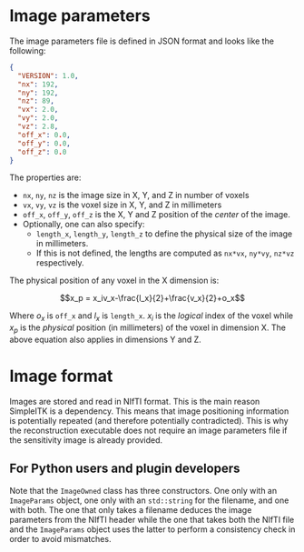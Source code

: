 # Image parameters

The image parameters file is defined in JSON format and looks like the
following:

```json
{
  "VERSION": 1.0,
  "nx": 192,
  "ny": 192,
  "nz": 89,
  "vx": 2.0,
  "vy": 2.0,
  "vz": 2.8,
  "off_x": 0.0,
  "off_y": 0.0,
  "off_z": 0.0
}
```

The properties are:

- `nx`, `ny`, `nz` is the image size in X, Y, and Z in number of voxels
- `vx`, `vy`, `vz` is the voxel size in X, Y, and Z in millimeters
- `off_x`, `off_y`, `off_z` is the X, Y and Z position of the *center* of the
  image.
- Optionally, one can also specify:
    - `length_x`, `length_y`, `length_z` to define the physical size of the
      image in
      millimeters.
    - If this is not defined, the lengths are computed
      as `nx*vx`, `ny*vy`, `nz*vz` respectively.

The physical position of any voxel in the X dimension is:

```math
x_p = x_iv_x-\frac{l_x}{2}+\frac{v_x}{2}+o_x
```

Where $`o_x`$ is `off_x` and $`l_x`$ is `length_x`. $`x_i`$ is the *logical*
index of the voxel while $`x_p`$ is the *physical* position (in millimeters)
of the voxel in dimension X. The above equation also applies in dimensions
Y and Z.

# Image format

Images are stored and read in NIfTI format. This is the main reason SimpleITK is
a dependency. This means that image positioning information is potentially
repeated (and
therefore potentially contradicted). This is why the reconstruction executable
does not require an image parameters
file if the sensitivity image is already provided.

## For Python users and plugin developers

Note that the `ImageOwned` class has three constructors. One only with
an `ImageParams` object, one only with an `std::string` for the filename, and
one with both. The one that only takes a filename deduces the image parameters
from the NIfTI header while the one that takes both the NIfTI file and
the `ImageParams` object uses the latter to perform a consistency check in order
to avoid mismatches.
